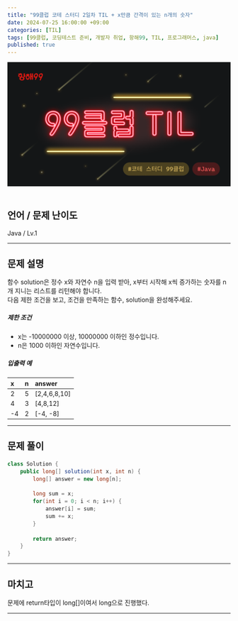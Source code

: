 ```yaml
---
title: "99클럽 코테 스터디 2일차 TIL + x만큼 간격이 있는 n개의 숫자"
date: 2024-07-25 16:00:00 +09:00
categories: [TIL]
tags: [99클럽, 코딩테스트 준비, 개발자 취업, 항해99, TIL, 프로그래머스, java]
published: true
---
```


![99club](/assets/img/java/til/99club_1.png)<br/><br/>

## **언어 / 문제 난이도** ##
Java / Lv.1

------

## **문제 설명** ##
함수 solution은 정수 x와 자연수 n을 입력 받아, x부터 시작해 x씩 증가하는 숫자를 n개 지니는 리스트를 리턴해야 합니다.<br/>
다음 제한 조건을 보고, 조건을 만족하는 함수, solution을 완성해주세요.

##### 제한 조건
- x는 -10000000 이상, 10000000 이하인 정수입니다.
- n은 1000 이하인 자연수입니다.

##### 입출력 예

| x   | n   | answer            |
|:----|:----|:------------------|
| 2   | 5   | [2,4,6,8,10] |
| 4   | 3   | [4,8,12] |
| -4  | 2   | [-4, -8] |

------

## **문제 풀이** ##
~~~java
class Solution {
    public long[] solution(int x, int n) {
        long[] answer = new long[n];

        long sum = x;
        for(int i = 0; i < n; i++) {
            answer[i] = sum;
            sum += x;
        }

        return answer;
    }
}
~~~
------

## **마치고** ##
문제에 return타입이 long[]이여서 long으로 진행했다.

------
